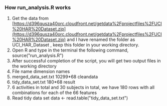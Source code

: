 ### How run_analysis.R works ###

 1. Get the data from [https://d396qusza40orc.cloudfront.net/getdata%2Fprojectfiles%2FUCI%20HAR%20Dataset.zip](https://d396qusza40orc.cloudfront.net/getdata%2Fprojectfiles%2FUCI%20HAR%20Dataset.zip) and I have renamed the folder  as UCI_HAR_Dataset , keep this folder in your working directory.
 2. Open R and type in the terminal the following command, source("run_analysis.R")
 3. After successful completion of the script, you will get two output files in the working directory
  1. File name             dimension  names
  2. merged_data_set.txt   10299*68  cleandata
  3. tidy_data_set.txt     180*68    result
 4. 6 activities in total and 30 subjects in total, we have 180 rows with all combinations for each of the 66 features
 5. Read tidy data set data <- read.table("tidy_data_set.txt") 
